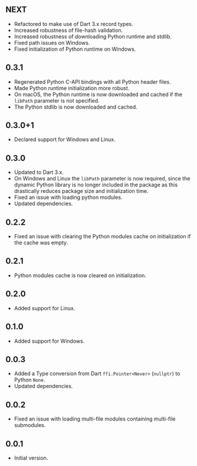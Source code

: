 ## NEXT

- Refactored to make use of Dart 3.x record types.
- Increased robustness of file-hash validation.
- Increased robustness of downloading Python runtime and stdlib.
- Fixed path issues on Windows.
- Fixed initialization of Python runtime on Windows.

## 0.3.1

- Regenerated Python C-API bindings with all Python header files.
- Made Python runtime initialization more robust.
- On macOS, the Python runtime is now downloaded and cached if the `libPath` parameter is not
  specified.
- The Python stdlib is now downloaded and cached.

## 0.3.0+1

- Declared support for Windows and Linux.

## 0.3.0

- Updated to Dart 3.x.
- On Windows and Linux the `libPath` parameter is now required, since the dynamic Python library is
  no longer included in the package as this drastically reduces package size and initialization
  time.
- Fixed an issue with loading python modules.
- Updated dependencies.

## 0.2.2

- Fixed an issue with clearing the Python modules cache on initialization if the cache was empty.

## 0.2.1

- Python modules cache is now cleared on initialization.

## 0.2.0

- Added support for Linux.

## 0.1.0

- Added support for Windows.

## 0.0.3

- Added a Type conversion from Dart `ffi.Pointer<Never>` (`nullptr`) to Python `None`.
- Updated dependencies.

## 0.0.2

- Fixed an issue with loading multi-file modules containing multi-file submodules.

## 0.0.1

- Initial version.
